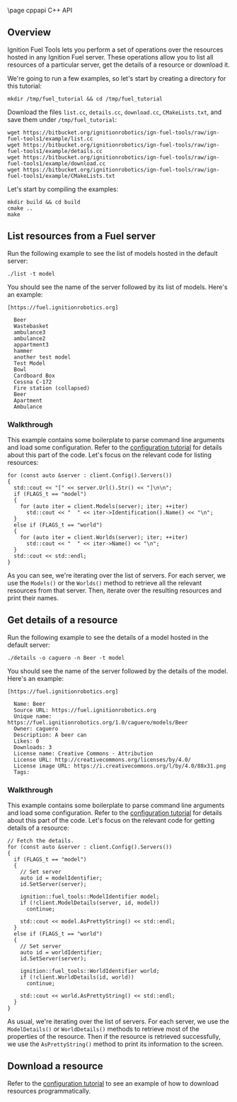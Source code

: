 \page cppapi C++ API

## Overview 

Ignition Fuel Tools lets you perform a set of operations over the resources
hosted in any Ignition Fuel server. These operations allow you to list all
resources of a particular server, get the details of a resource or download it.

We're going to run a few examples, so let's start by creating a directory for
this tutorial:

```
mkdir /tmp/fuel_tutorial && cd /tmp/fuel_tutorial
```

Download the files `list.cc`, `details.cc`, `download.cc`,
`CMakeLists.txt`, and save them under `/tmp/fuel_tutorial`:

```
wget https://bitbucket.org/ignitionrobotics/ign-fuel-tools/raw/ign-fuel-tools1/example/list.cc
wget https://bitbucket.org/ignitionrobotics/ign-fuel-tools/raw/ign-fuel-tools1/example/details.cc
wget https://bitbucket.org/ignitionrobotics/ign-fuel-tools/raw/ign-fuel-tools1/example/download.cc
wget https://bitbucket.org/ignitionrobotics/ign-fuel-tools/raw/ign-fuel-tools1/example/CMakeLists.txt
```

Let's start by compiling the examples:

```
mkdir build && cd build
cmake ..
make
```

## List resources from a Fuel server

Run the following example to see the list of models hosted in the default
server:

```
./list -t model
```

You should see the name of the server followed by its list of models. Here's an
example:

```
[https://fuel.ignitionrobotics.org]

  Beer
  Wastebasket
  ambulance3
  ambulance2
  appartment3
  hammer
  another test model
  Test Model
  Bowl
  Cardboard Box
  Cessna C-172
  Fire station (collapsed)
  Beer
  Apartment
  Ambulance
```

### Walkthrough

This example contains some boilerplate to parse command line arguments and load
some configuration. Refer to the [configuration tutorial](https://ignitionrobotics.org/tutorials/fuel_tools/1.0/md__data_ignition_ign-fuel-tools_tutorials_configuration.html)
for details about this part of the code. Let's focus on the relevant code for
listing resources:

```
for (const auto &server : client.Config().Servers())
{
  std::cout << "[" << server.Url().Str() << "]\n\n";
  if (FLAGS_t == "model")
  {
    for (auto iter = client.Models(server); iter; ++iter)
      std::cout << "  " << iter->Identification().Name() << "\n";
  }
  else if (FLAGS_t == "world")
  {
    for (auto iter = client.Worlds(server); iter; ++iter)
      std::cout << "  " << iter->Name() << "\n";
  }
  std::cout << std::endl;
}
```

As you can see, we're iterating over the list of servers. For each server, we
use the `Models()` or the `Worlds()` method to retrieve all the relevant
resources from that server. Then, iterate over the resulting resources and print
their names.

## Get details of a resource

Run the following example to see the details of a model hosted in the default
server:

```
./details -o caguero -n Beer -t model
```

You should see the name of the server followed by the details of the model.
Here's an example:

```
[https://fuel.ignitionrobotics.org]

  Name: Beer
  Source URL: https://fuel.ignitionrobotics.org
  Unique name: https://fuel.ignitionrobotics.org/1.0/caguero/models/Beer
  Owner: caguero
  Description: A beer can
  Likes: 0
  Downloads: 3
  License name: Creative Commons - Attribution
  License URL: http://creativecommons.org/licenses/by/4.0/
  License image URL: https://i.creativecommons.org/l/by/4.0/88x31.png
  Tags:
```

### Walkthrough

This example contains some boilerplate to parse command line arguments and load
some configuration. Refer to the [configuration tutorial](https://ignitionrobotics.org/tutorials/fuel_tools/1.0/md__data_ignition_ign-fuel-tools_tutorials_configuration.html)
for details about this part of the code. Let's focus on the relevant code for
getting details of a resource:

```
// Fetch the details.
for (const auto &server : client.Config().Servers())
{
  if (FLAGS_t == "model")
  {
    // Set server
    auto id = modelIdentifier;
    id.SetServer(server);

    ignition::fuel_tools::ModelIdentifier model;
    if (!client.ModelDetails(server, id, model))
      continue;

    std::cout << model.AsPrettyString() << std::endl;
  }
  else if (FLAGS_t == "world")
  {
    // Set server
    auto id = worldIdentifier;
    id.SetServer(server);

    ignition::fuel_tools::WorldIdentifier world;
    if (!client.WorldDetails(id, world))
      continue;

    std::cout << world.AsPrettyString() << std::endl;
  }
}
```

As usual, we're iterating over the list of servers. For each server, we
use the `ModelDetails()` or `WorldDetails()` methods to retrieve most of the
properties of the resource. Then if the resource is retrieved successfully, we
use the `AsPrettyString()` method to print its information to the screen.


## Download a resource

Refer to the
[configuration tutorial](https://ignitionrobotics.org/tutorials/fuel_tools/1.0/md__data_ignition_ign-fuel-tools_tutorials_configuration.html)
to see an example of how to download resources programmatically.

